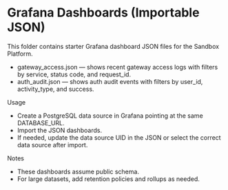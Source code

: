 # Grafana Dashboards (Importable JSON)

This folder contains starter Grafana dashboard JSON files for the Sandbox Platform.

- gateway_access.json — shows recent gateway access logs with filters by service, status code, and request_id.
- auth_audit.json — shows auth audit events with filters by user_id, activity_type, and success.

Usage
- Create a PostgreSQL data source in Grafana pointing at the same DATABASE_URL.
- Import the JSON dashboards.
- If needed, update the data source UID in the JSON or select the correct data source after import.

Notes
- These dashboards assume public schema.
- For large datasets, add retention policies and rollups as needed.
